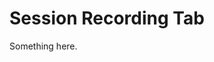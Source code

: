 [title]: # (Session Recording Tab)
[tags]: # (XXX)
[priority]: # (1940)
# Session Recording Tab
Something here.
